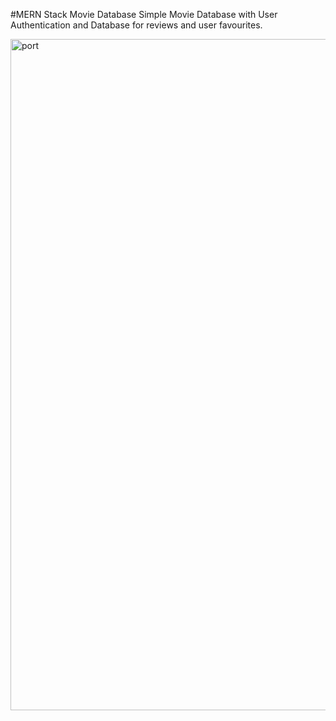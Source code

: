 #MERN Stack Movie Database
Simple Movie Database with User Authentication and Database for reviews and user favourites. 

<img width="1074" alt="port" src="https://github.com/kraitsura/MovieHub/assets/144569759/64b59421-6e43-421b-b2fd-0e7724ab0398">
